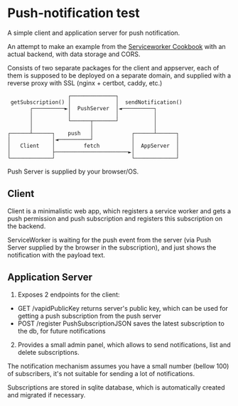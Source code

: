 # Push-notification test

A simple client and application server for push notification.

An attempt to make an example from the
[Serviceworker Cookbook](https://github.com/mdn/serviceworker-cookbook/tree/master/push-simple)
with an actual backend, with data storage and CORS.

Consists of two separate packages for the client and appserver, each of them is
supposed to be deployed on a separate domain, and supplied with a reverse
proxy with SSL (nginx + certbot, caddy, etc.)

```
                   ┌──────────────┐
 getSubscription() │              │  sendNotification()
       ┌──────────►│  PushServer  │◄──────────┐
       │           │              │           │
       │           └──────┬───────┘           │
       │                  │                   │
┌──────┴──────┐    push   │            ┌──────┴──────┐
│             │◄──────────┘            │             │
│   Client    │         fetch          │  AppServer  │
│             ├───────────────────────►│             │
└─────────────┘                        └─────────────┘
```

Push Server is supplied by your browser/OS.

## Client

Client is a minimalistic web app, which registers a service worker and gets a
push permission and push subscription and registers this subscription on the
backend.

ServiceWorker is waiting for the push event from the server (via Push Server
supplied by the browser in the subscription), and just shows the notification
with the payload text.

## Application Server

1. Exposes 2 endpoints for the client:

- GET /vapidPublicKey
  returns server's public key, which can be used for getting a push subscription from
  the push server
- POST /register PushSubscriptionJSON
  saves the latest subscription to the db, for future notifications

2. Provides a small admin panel, which allows to send notifications, list and
   delete subscriptions.

The notification mechanism assumes you have a small number (bellow 100) of subscribers,
it's not suitable for sending a lot of notifications.

Subscriptions are stored in sqlite database, which is automatically created and migrated
if necessary.
